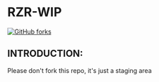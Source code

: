 # RZR-WIP #

[![GitHub forks](https://img.shields.io/github/stars/rzr/iotjs-express.svg?style=social&label=Star&maxAge=2592000)](https://GitHub.com/rzr/rzr-wip/stargazers/)


## INTRODUCTION: ##

Please don't fork this repo, it's just a staging area
